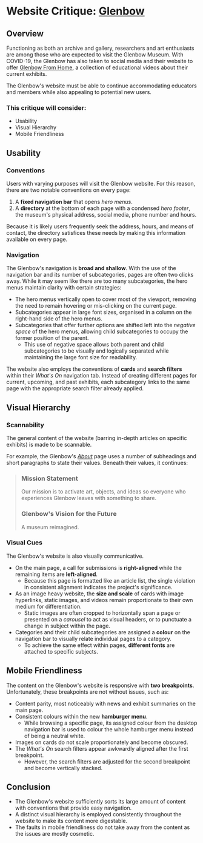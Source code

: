 # Website Critique: [Glenbow](https://www.glenbow.org/)

## Overview
Functioning as both an archive and gallery, researchers and art enthusiasts are among those who are expected to visit the Glenbow Museum. With COVID-19, the Glenbow has also taken to social media and their website to offer [Glenbow From Home](https://www.glenbow.org/whats-on/?time-range=week&filters=128), a collection of educational videos about their current exhibits.

The Glenbow's website must be able to continue accommodating educators and members while also appealing to potential new users.

### This critique will consider:
 - Usability
 - Visual Hierarchy
 - Mobile Friendliness

## Usability
### Conventions
Users with varying purposes will visit the Glenbow website. For this reason, there are two notable conventions on every page:
1. A **fixed navigation bar** that opens *hero menus*.
2. A **directory** at the bottom of each page with a condensed *hero footer*, the museum's physical address, social media, phone number and hours.

Because it is likely users frequently seek the address, hours, and means of contact, the directory satisfices these needs by making this information available on every page.

### Navigation
The Glenbow's navigation is **broad and shallow**. With the use of the navigation bar and its number of subcategories, pages are often two clicks away. While it may seem like there are too many subcategories, the hero menus maintain clarity with certain strategies:
- The hero menus vertically open to cover most of the viewport, removing the need to remain hovering or mis-clicking on the current page.
- Subcategories appear in large font sizes, organised in a column on the right-hand side of the hero menus.
- Subcategories that offer further options are shifted left into the *negative space* of the hero menus, allowing child subcategories to occupy the former position of the parent.
  - This use of negative space allows both parent and child subcategories to be visually and logically separated while maintaining the large font size for readability.

The website also employs the conventions of **cards** and **search filters** within their *What's On* navigation tab. Instead of creating different pages for current, upcoming, and past exhibits, each subcategory links to the same page with the appropriate search filter already applied.

## Visual Hierarchy
### Scannability
The general content of the website (barring in-depth articles on specific exhibits) is made to be scannable.

For example, the Glenbow's [*About*](https://www.glenbow.org/about) page uses a number of subheadings and short paragraphs to state their values. Beneath their values, it continues:
>### Mission Statement
>Our mission is to activate art, objects, and ideas so everyone who experiences Glenbow leaves with something to share.
>### Glenbow's Vision for the Future
>A museum reimagined.

### Visual Cues
The Glenbow's website is also visually communicative.
- On the main page, a call for submissions is **right-aligned** while the remaining items are **left-aligned**.
  - Because this page is formatted like an article list, the single violation in consistent alignment indicates the project's significance.
- As an image heavy website, the **size and scale** of cards with image hyperlinks, static images, and videos remain proportionate to their own medium for differentiation.
  - Static images are often cropped to horizontally span a page or presented on a *carousel* to act as visual headers, or to punctuate a change in subject within the page.
- Categories and their child subcategories are assigned a **colour** on the navigation bar to visually relate individual pages to a category.
  - To achieve the same effect within pages, **different fonts** are attached to specific subjects.

## Mobile Friendliness
The content on the Glenbow's website is responsive with **two breakpoints**. Unfortunately, these breakpoints are not without issues, such as:
- Content parity, most noticeably with news and exhibit summaries on the main page.
- Consistent colours within the new **hamburger menu**.
  - While browsing a specific page, its assigned colour from the desktop navigation bar is used to colour the whole hamburger menu instead of being a neutral white.
- Images on cards do not scale proportionately and become obscured.
- The *What's On* search filters appear awkwardly aligned after the first breakpoint.
  - However, the search filters are adjusted for the second breakpoint and become vertically stacked.

## Conclusion
- The Glenbow's website sufficiently sorts its large amount of content with conventions that provide easy navigation.
- A distinct visual hierarchy is employed consistently throughout the website to make its content more digestable.
- The faults in mobile friendliness do not take away from the content as the issues are mostly cosmetic.